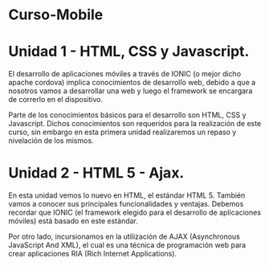 # Curso-Mobile

# Unidad 1 - HTML, CSS y Javascript.

  El desarrollo de aplicaciones móviles a través de IONIC (o mejor dicho apache cordova) implica conocimientos de desarrollo web, debido a    que a nosotros vamos a desarrollar una web y luego el framework se encargara de correrlo en el dispositivo.

  Parte de los conocimientos básicos para el desarrollo son HTML, CSS y Javascript. Dichos conocimientos son requeridos para la              realización de este curso, sin embargo en esta primera unidad realizaremos un repaso y nivelación de los mismos.

# Unidad 2 - HTML 5 - Ajax.

  En esta unidad vemos lo nuevo en HTML, el estándar HTML 5.  También vamos a conocer sus principales funcionalidades y ventajas. Debemos recordar que IONIC (el framework elegido para el desarrollo de aplicaciones móviles) está basado en este estándar.

  Por otro lado, incursionamos en la utilización de AJAX (Asynchronous JavaScript And XML), el cual es una técnica de programación web para crear aplicaciones RIA (Rich Internet Applications).